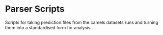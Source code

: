 # Parser Scripts

Scripts for taking prediction files from the camels datasets runs and turning them into a standardised form for analysis.